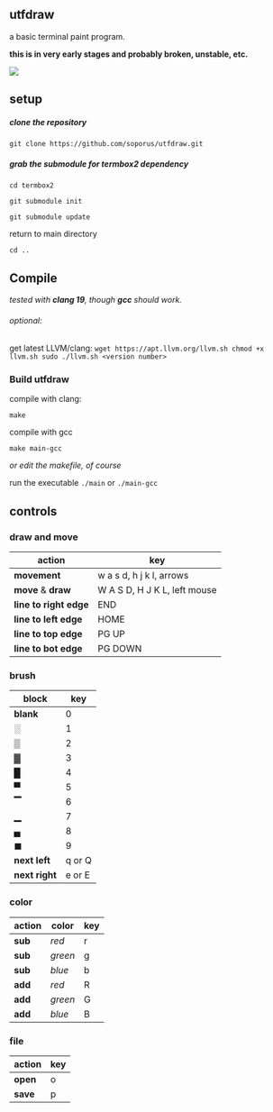 ## utfdraw
a basic terminal paint program.

**this is in very early stages and probably broken, unstable, etc.**

![](https://i.imgur.com/Y7Pt4GO.png)

## setup
##### clone the repository
`git clone https://github.com/soporus/utfdraw.git`
##### grab the submodule for termbox2 dependency

`cd termbox2`

`git submodule init`

`git submodule update`

return to main directory

`cd ..`



## Compile

*tested with **clang 19**, though **gcc** should work.*

###### optional:
get latest LLVM/clang:
`wget https://apt.llvm.org/llvm.sh
chmod +x llvm.sh
sudo ./llvm.sh <version number>`

### Build utfdraw
compile with clang:

`make`

compile with gcc

`make main-gcc`

*or edit the makefile, of course*

run the executable
`./main` or `./main-gcc`



## controls

### draw and move

|action  | key|
|------------- | -------------|
|**movement**  | w a s d, h j k l, arrows|
|**move** & **draw**  | W A S D, H J K L, left mouse|
|**line to right edge** | END|
|**line to left edge** | HOME|
|**line to top edge** | PG UP|
|**line to bot edge** | PG DOWN|

### brush
| block | key |
|-------|-----|
| **blank** | 0 |
| **░** | 1 |
| **▒** | 2 |
| **▓** | 3 |
| **█** | 4 |
| **▀** | 5 |
| **▔** | 6 |
| **▁** | 7 |
| **▄** | 8 |
| **◼** | 9 |
| **next left** | q or Q |
| **next right** | e or E |

### color
| action | color | key |
|--------|-------|-----|
| **sub** | *red* | r |
| **sub** | *green* | g |
| **sub** | *blue* | b |
| **add** | *red* | R |
| **add** | *green* | G |
| **add** | *blue* | B |

### file
| action | key |
|------------|---|
| **open** | o |
| **save** | p |
